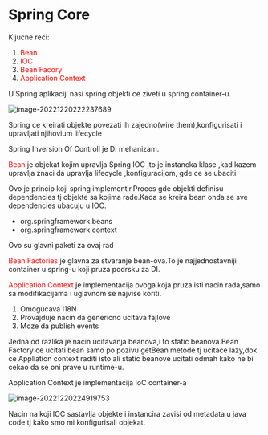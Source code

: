 # Spring Core



Kljucne reci:

1. <span style="color:red">Bean</span>
2. <span style="color:red">IOC</span>
3. <span style="color:red">Bean Facory</span>
4. <span style="color:red">Application Context</span>



U Spring aplikaciji nasi spring objekti ce ziveti u spring container-u.

![image-20221220222237689](C:\Users\radoj\AppData\Roaming\Typora\typora-user-images\image-20221220222237689.png)

Spring ce kreirati objekte povezati ih zajedno(wire them),konfigurisati i upravljati njihovium lifecycle

Spring Inversion Of Controll je DI mehanizam.

<span style="color:red">Bean</span> je objekat kojim upravlja Spring IOC ,to je instancka klase ,kad kazem upravlja znaci da upravlja lifecycle ,konfiguracijom, gde ce se ubaciti

Ovo je princip koji spring implementir.Proces gde objekti definisu dependencies tj objekte sa kojima rade.Kada se kreira bean onda se sve dependencies ubacuju u IOC.

- org.springframework.beans
- org.springframework.context

Ovo su glavni paketi za ovaj rad

<span style="color:red">Bean Factories</span>  je glavna za stvaranje bean-ova.To je najjednostavniji container u spring-u koji pruza podrsku za DI.

<span style="color:red">Application Context</span> je implementacija ovoga koja pruza isti nacin rada,samo sa modifikacijama i uglavnom se najvise koriti.

1. Omogucava I18N
2. Provajduje nacin da genericno ucitava fajlove
3. Moze da publish events

Jedna od razlika je nacin ucitavanja beanova,i to static beanova.Bean Factory ce ucitati bean samo po pozivu getBean metode tj ucitace lazy,dok ce Appliation context raditi isto ali static beanove ucitati odmah kako ne bi cekao da se oni prave u runtime-u.

Application Context je implementacija IoC container-a

![image-20221220224919753](C:\Users\radoj\AppData\Roaming\Typora\typora-user-images\image-20221220224919753.png)

Nacin na koji IOC sastavlja objekte i instancira zavisi od metadata u java code tj kako smo mi konfigurisali objekat.

